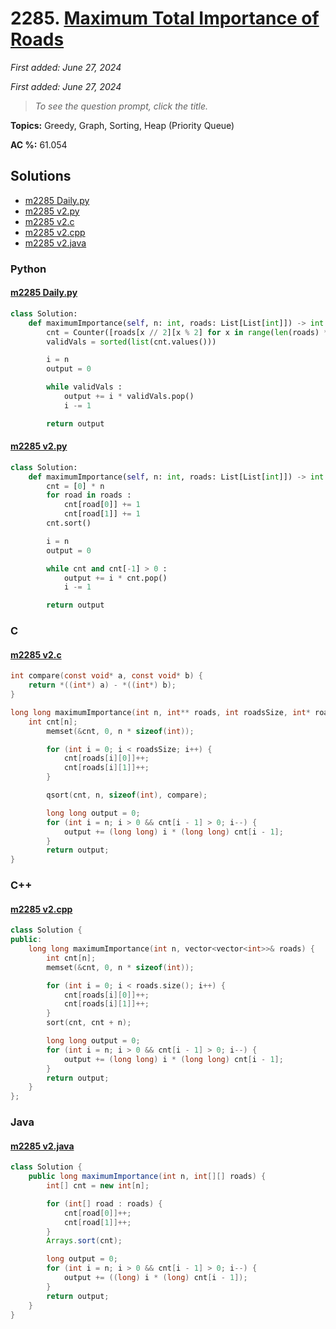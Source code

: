# 2285. [Maximum Total Importance of Roads](<https://leetcode.com/problems/maximum-total-importance-of-roads>)

*First added: June 27, 2024*

*First added: June 27, 2024*


> *To see the question prompt, click the title.*

**Topics:** Greedy, Graph, Sorting, Heap (Priority Queue)

**AC %:** 61.054


## Solutions

- [m2285 Daily.py](<../my-submissions/m2285 Daily.py>)
- [m2285 v2.py](<../my-submissions/m2285 v2.py>)
- [m2285 v2.c](<../my-submissions/m2285 v2.c>)
- [m2285 v2.cpp](<../my-submissions/m2285 v2.cpp>)
- [m2285 v2.java](<../my-submissions/m2285 v2.java>)
### Python
#### [m2285 Daily.py](<../my-submissions/m2285 Daily.py>)
```Python
class Solution:
    def maximumImportance(self, n: int, roads: List[List[int]]) -> int:
        cnt = Counter([roads[x // 2][x % 2] for x in range(len(roads) * 2)])
        validVals = sorted(list(cnt.values()))

        i = n
        output = 0

        while validVals :
            output += i * validVals.pop()
            i -= 1

        return output
```

#### [m2285 v2.py](<../my-submissions/m2285 v2.py>)
```Python
class Solution:
    def maximumImportance(self, n: int, roads: List[List[int]]) -> int:
        cnt = [0] * n
        for road in roads :
            cnt[road[0]] += 1
            cnt[road[1]] += 1
        cnt.sort()

        i = n
        output = 0

        while cnt and cnt[-1] > 0 :
            output += i * cnt.pop()
            i -= 1

        return output
```

### C
#### [m2285 v2.c](<../my-submissions/m2285 v2.c>)
```C
int compare(const void* a, const void* b) {
    return *((int*) a) - *((int*) b);
}

long long maximumImportance(int n, int** roads, int roadsSize, int* roadsColSize) {
    int cnt[n];
        memset(&cnt, 0, n * sizeof(int));

        for (int i = 0; i < roadsSize; i++) {
            cnt[roads[i][0]]++;
            cnt[roads[i][1]]++;
        }

        qsort(cnt, n, sizeof(int), compare);

        long long output = 0;
        for (int i = n; i > 0 && cnt[i - 1] > 0; i--) {
            output += (long long) i * (long long) cnt[i - 1];
        }
        return output;
}

```

### C++
#### [m2285 v2.cpp](<../my-submissions/m2285 v2.cpp>)
```C++
class Solution {
public:
    long long maximumImportance(int n, vector<vector<int>>& roads) {
        int cnt[n];
        memset(&cnt, 0, n * sizeof(int));

        for (int i = 0; i < roads.size(); i++) {
            cnt[roads[i][0]]++;
            cnt[roads[i][1]]++;
        }
        sort(cnt, cnt + n);

        long long output = 0;
        for (int i = n; i > 0 && cnt[i - 1] > 0; i--) {
            output += (long long) i * (long long) cnt[i - 1];
        }
        return output;
    }
};

```

### Java
#### [m2285 v2.java](<../my-submissions/m2285 v2.java>)
```Java
class Solution {
    public long maximumImportance(int n, int[][] roads) {
        int[] cnt = new int[n];

        for (int[] road : roads) {
            cnt[road[0]]++;
            cnt[road[1]]++;
        }
        Arrays.sort(cnt);

        long output = 0;
        for (int i = n; i > 0 && cnt[i - 1] > 0; i--) {
            output += ((long) i * (long) cnt[i - 1]);
        }
        return output;
    }
}

```

